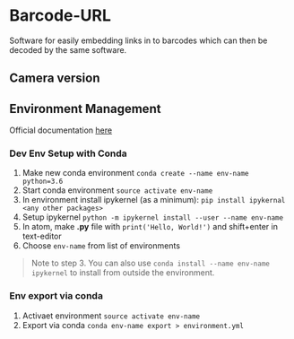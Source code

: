 # Barcode-URL
Software for easily embedding links in to barcodes which can then be decoded by the same software.

## Camera version

## Environment Management
Official documentation [here](https://conda.io/docs/user-guide/tasks/manage-environments.html)

### Dev Env Setup with Conda
1. Make new conda environment `conda create --name env-name python=3.6`
2. Start conda environment `source activate env-name`
3. In environment install ipykernel (as a minimum): `pip install ipykernal <any other packages>`
4. Setup ipykernel `python -m ipykernel install --user --name env-name`
5. In atom, make **.py** file with `print('Hello, World!')` and shift+enter in text-editor
6. Choose `env-name` from list of environments

> Note to step 3.
You can also use `conda install --name env-name ipykernel` to install from outside the environment.

### Env export via conda
1. Activaet environment `source activate env-name`
2. Export via conda `conda env-name export > environment.yml`
